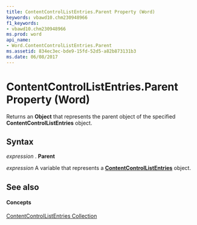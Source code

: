 ```yaml
---
title: ContentControlListEntries.Parent Property (Word)
keywords: vbawd10.chm230948966
f1_keywords:
- vbawd10.chm230948966
ms.prod: word
api_name:
- Word.ContentControlListEntries.Parent
ms.assetid: 834ec3ec-bde9-15fd-52d5-a82b873131b3
ms.date: 06/08/2017
---
```



# ContentControlListEntries.Parent Property (Word)

Returns an  **Object** that represents the parent object of the specified **ContentControlListEntries** object.


## Syntax

 _expression_ . **Parent**

 _expression_ A variable that represents a **[ContentControlListEntries](contentcontrollistentries-object-word.md)** object.


## See also


#### Concepts


[ContentControlListEntries Collection](contentcontrollistentries-object-word.md)

